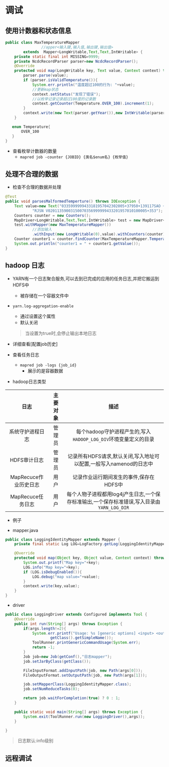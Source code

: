 # 调试

## 使用计数器和状态信息

```java
public class MaxTemperatureMapper
                //apper<输入键,输入值,输出键,输出值>
        extends  Mapper<LongWritable,Text,Text,IntWritable> {
    private static final int MISSING=9999;
    private NcdcRecordParser parser=new NcdcRecordParser();
    @Override
    protected void map(LongWritable key, Text value, Context context) throws IOException, InterruptedException {
        parser.parse(value);
        if (parser.isValidTemperature()){
            System.err.println("温度超过100的行为: "+value);
            //更新map状态
            context.setStatus("发现了错误");
            //以枚举记录记录超过100度的记录数
            context.getCounter(Temperature.OVER_100).increment(1);
        }
        context.write(new Text(parser.getYear()),new IntWritable(parser.getAirTemperature()));
    }

   enum Temperature{
       OVER_100
   }
}
```
- 查看枚举计数器的数量
  - `mapred job -counter {JOBID} {类名$enum名} {枚举值}`

 ## 处理不合理的数据
- 检查不合理的数据并处理
```java
@Test
public void parsesMalformedTemperture() throws IOException {
    Text value=new Text("0335999999433181957042302005+37950+139117SAO +0004"+
            "RJSN V02011359003150070356999999433201957010100005+353");
    Counters counter = new Counters();
    MapDriver<LongWritable,Text,Text,IntWritable> test = new MapDriver<LongWritable, Text, Text, IntWritable>();
    test.withMapper(new MaxTemperatureMapper())
            //添加输入
            .withInput(new LongWritable(0),value).withCounters(counter).runTest();
    Counter counter1 = counter.findCounter(MaxTemperatureMapper.Temperature.OVER_100);
    System.out.println("counter1 = " + counter1.getValue());
}
```

## hadoop 日志
- YARN有一个日志聚合服务,可以去到已完成的应用的任务日志,并把它搬运到HDFS中
    - 被存储在一个容器文件中
- `yarn.log-aggregation-enable`
    - 通过设置这个属性
    - 默认关闭
    > 当设置为true时,会停止输出本地日志
- 详细查看[配置job历史] 

- 查看任务日志
  - `mapred job -logs {job_id}`
    - 展示的是容器数据
  
- hadoop日志类型

|        日志       |  主要对象 |                            描述                            |
|:---------------:|:-----:|:--------------------------------------------------------:|
|     系统守护进程日志    |  管理员  |        每个hadoop守护进程产生的,写入`HADOOP_LOG_DIV`环境变量定义的目录       |
|     HDFS审计日志    |  管理员  |         记录所有HDFS请求,默认关闭,写入地址可以配置,一般写入namenod的日志中         |
| MapRecuce作业历史日志 |   用户  |                  记录作业运行期间发生的事件,保存在HDFS中                  |
|  MapRecuce任务日志  |   用户  | 每个人物子进程都用log4j产生日志,一个保存标准输出,一个保存标准错误,写入目录由`YARN_LOG_DIR` |

- 例子

- mapper.java

```java
public class LoggingIdentityMapper extends Mapper {
    private final static Log LOG=LogFactory.getLog(LoggingIdentityMapper.class);

    @Override
    protected void map(Object key, Object value, Context context) throws IOException, InterruptedException {
        System.out.printf("Map key="+key);
        LOG.info("Map key="+key);
        if (LOG.isDebugEnabled()){
            LOG.debug("map value="+value);
        }
        context.write(key,value);
    }
}
```

- driver

```java
public class LoggingDriver extends Configured implements Tool {
    @Override
    public int run(String[] args) throws Exception {
        if(args.length!=2){
            System.err.printf("Usage: %s [generic options] <input> <output>\n",
                    getClass().getSimpleName());
            ToolRunner.printGenericCommandUsage(System.err);
            return -1;
        }
        Job job=new Job(getConf(),"日志mapper");
        job.setJarByClass(getClass());

        FileInputFormat.addInputPath(job, new Path(args[0]));
        FileOutputFormat.setOutputPath(job, new Path(args[1]));

        job.setMapperClass(LoggingIdentityMapper.class);
        job.setNumReduceTasks(0);

        return job.waitForCompletion(true) ? 0 : 1;
    }

    public static void main(String[] args) throws Exception {
        System.exit(ToolRunner.run(new LoggingDriver(),args));
    }

}
```
> 日志默认:info级别

  ## 远程调试 